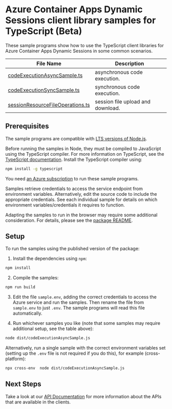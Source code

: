 # Azure Container Apps Dynamic Sessions client library samples for TypeScript (Beta)

These sample programs show how to use the TypeScript client libraries for Azure Container Apps Dynamic Sessions in some common scenarios.

| **File Name**                                                     | **Description**                   |
| ----------------------------------------------------------------- | --------------------------------- |
| [codeExecutionAsyncSample.ts][codeexecutionasyncsample]           | asynchronous code execution.      |
| [codeExecutionSyncSample.ts][codeexecutionsyncsample]             | synchronous code execution.       |
| [sessionResourceFileOperations.ts][sessionresourcefileoperations] | session file upload and download. |

## Prerequisites

The sample programs are compatible with [LTS versions of Node.js](https://github.com/nodejs/release#release-schedule).

Before running the samples in Node, they must be compiled to JavaScript using the TypeScript compiler. For more information on TypeScript, see the [TypeScript documentation][typescript]. Install the TypeScript compiler using:

```bash
npm install -g typescript
```

You need [an Azure subscription][freesub] to run these sample programs.

Samples retrieve credentials to access the service endpoint from environment variables. Alternatively, edit the source code to include the appropriate credentials. See each individual sample for details on which environment variables/credentials it requires to function.

Adapting the samples to run in the browser may require some additional consideration. For details, please see the [package README][package].

## Setup

To run the samples using the published version of the package:

1. Install the dependencies using `npm`:

```bash
npm install
```

2. Compile the samples:

```bash
npm run build
```

3. Edit the file `sample.env`, adding the correct credentials to access the Azure service and run the samples. Then rename the file from `sample.env` to just `.env`. The sample programs will read this file automatically.

4. Run whichever samples you like (note that some samples may require additional setup, see the table above):

```bash
node dist/codeExecutionAsyncSample.js
```

Alternatively, run a single sample with the correct environment variables set (setting up the `.env` file is not required if you do this), for example (cross-platform):

```bash
npx cross-env  node dist/codeExecutionAsyncSample.js
```

## Next Steps

Take a look at our [API Documentation][apiref] for more information about the APIs that are available in the clients.

[codeexecutionasyncsample]: https://github.com/Azure/azure-sdk-for-js/blob/main/sdk/microsoft.app/microsoft-app-dynamicsessions-rest/samples/v1-beta/typescript/src/codeExecutionAsyncSample.ts
[codeexecutionsyncsample]: https://github.com/Azure/azure-sdk-for-js/blob/main/sdk/microsoft.app/microsoft-app-dynamicsessions-rest/samples/v1-beta/typescript/src/codeExecutionSyncSample.ts
[sessionresourcefileoperations]: https://github.com/Azure/azure-sdk-for-js/blob/main/sdk/microsoft.app/microsoft-app-dynamicsessions-rest/samples/v1-beta/typescript/src/sessionResourceFileOperations.ts
[apiref]: https://github.com/Azure/azure-rest-api-specs/blob/main/specification/app/data-plane/Microsoft.App.DynamicSessions/preview/2024-10-02-preview/DynamicSessions.json
[freesub]: https://azure.microsoft.com/free/
[package]: https://github.com/Azure/azure-sdk-for-js/tree/main/sdk/microsoft.app/microsoft-app-dynamicsessions-rest/README.md
[typescript]: https://www.typescriptlang.org/docs/home.html
